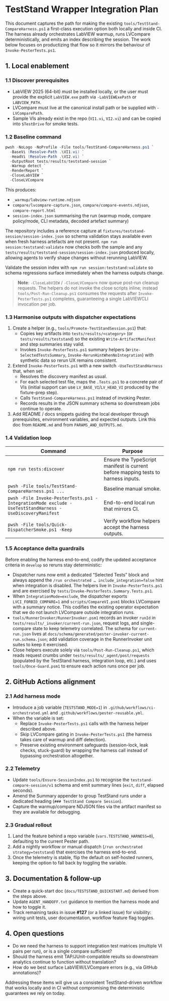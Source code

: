 # TestStand Wrapper Integration Plan

This document captures the path for making the existing `tools/TestStand-CompareHarness.ps1` a first-class execution option both locally and inside CI. The harness already orchestrates LabVIEW warmup, runs LVCompare deterministically, and emits an index describing the session. The work below focuses on productizing that flow so it mirrors the behaviour of `Invoke-PesterTests.ps1`.

## 1. Local enablement

### 1.1 Discover prerequisites

- LabVIEW 2025 (64-bit) must be installed locally, or the user must provide the explicit `LabVIEW.exe` path via `-LabVIEWExePath` or `LABVIEW_PATH`.
- LVCompare must live at the canonical install path or be supplied with `-LVComparePath`.
- Sample VIs already exist in the repo (`VI1.vi`, `VI2.vi`) and can be copied into `$TestDrive` for smoke tests.

### 1.2 Baseline command

```powershell
pwsh -NoLogo -NoProfile -File tools/TestStand-CompareHarness.ps1 `
  -BaseVi (Resolve-Path .\VI1.vi) `
  -HeadVi (Resolve-Path .\VI2.vi) `
  -OutputRoot tests/results/teststand-session `
  -Warmup detect `
  -RenderReport `
  -CloseLabVIEW `
  -CloseLVCompare
```

This produces:

- `_warmup/labview-runtime.ndjson`
- `compare/lvcompare-capture.json`, `compare/compare-events.ndjson`, `compare-report.html`
- `session-index.json` summarising the run (warmup mode, compare policy/mode, CLI metadata, decoded artefact summary)

The repository includes a reference capture at `fixtures/teststand-session/session-index.json` so schema validation stays
available even when fresh harness artefacts are not present. `npm run session:teststand:validate` now checks both the sample
and any `tests/results/teststand-session/session-index.json` produced locally, allowing agents to verify shape changes without
rerunning LabVIEW.

Validate the session index with `npm run session:teststand:validate` so schema regressions surface immediately when the harness
outputs change.

> **Note**: `-CloseLabVIEW` / `-CloseLVCompare` now queue post-run cleanup requests. The helpers do not invoke the close scripts inline; instead `tools/Post-Run-Cleanup.ps1` consumes the requests after `Invoke-PesterTests.ps1` completes, guaranteeing a single LabVIEWCLI invocation per job.

### 1.3 Harmonise outputs with dispatcher expectations

1. Create a helper (e.g., `tools/Promote-TestStandSession.ps1`) that:
   - Copies key artifacts into `tests/results/<category>` (or `tests/results/teststand`) so the existing `Write-ArtifactManifest` and step summaries stay valid.
   - Invokes `Invoke-PesterTests.ps1` summary helpers (`Write-SelectedTestsSummary`, `Invoke-RerunHintWhenNoIntegration`) with synthetic data so rerun UX remains consistent.
2. Extend `Invoke-PesterTests.ps1` with a new switch `-UseTestStandHarness` that, when set:
   - Resolves the discovery manifest as usual.
   - For each selected test file, maps the `.Tests.ps1` to a concrete pair of VIs (initial support can use `LV_BASE_VI`/`LV_HEAD_VI` produced by the fixture-prep step).
   - Calls `TestStand-CompareHarness.ps1` instead of invoking Pester.
   - Records results in the JSON summary schema so downstream jobs continue to operate.
3. Add README / docs snippets guiding the local developer through prerequisites, environment variables, and expected outputs. Link this doc from `README.md` and from `PARAMS_AND_OUTPUTS.md`.

### 1.4 Validation loop

| Command | Purpose |
| --- | --- |
| `npm run tests:discover` | Ensure the TypeScript manifest is current before mapping tests to harness inputs. |
| `pwsh -File tools/TestStand-CompareHarness.ps1 ...` | Baseline manual smoke. |
| `pwsh -File Invoke-PesterTests.ps1 -IntegrationMode exclude -UseTestStandHarness -UseDiscoveryManifest` | End-to-end local run that mirrors CI. |
| `pwsh -File tools/Quick-DispatcherSmoke.ps1 -Keep` | Verify workflow helpers accept the harness outputs. |

### 1.5 Acceptance delta guardrails

Before enabling the harness end-to-end, codify the updated acceptance criteria in `develop` so reruns stay deterministic:

- Dispatcher runs now emit a dedicated “Selected Tests” block and always append the `/run orchestrated … include_integration=false` hint when integration is disabled. The helpers live in `Invoke-PesterTests.ps1` and are exercised by `tests/Invoke-PesterTests.Summary.Tests.ps1`.
- When `IntegrationMode=exclude`, the dispatcher exports `LVCI_FORBID_COMPARE=1` and `scripts/CompareVI.psm1` blocks LVCompare with a summary notice. This codifies the existing operator expectation that we do not launch LVCompare outside integration runs.
- `tools/RunnerInvoker/RunnerInvoker.psm1` records an invoker `runId` in `tests/results/_invoker/current-run.json`, request logs, and single-compare state to keep telemetry correlated. The schema for `current-run.json` lives at `docs/schema/generated/pester-invoker-current-run.schema.json`; add validation coverage in the RunnerInvoker unit suites to keep it exercised.
- Close helpers execute solely via `tools/Post-Run-Cleanup.ps1`, which reads request crumbs under `tests/results/_agent/post/requests` (populated by the TestStand harness, integration loop, etc.) and uses `tools/Once-Guard.psm1` to ensure each action runs once per job.

## 2. GitHub Actions alignment

### 2.1 Add harness mode

- Introduce a job variable (`TESTSTAND_MODE=1`) in `.github/workflows/ci-orchestrated.yml` and `.github/workflows/pester-reusable.yml`.
- When the variable is set:
  - Replace `Invoke-PesterTests.ps1` calls with the harness helper described above.
  - Skip LVCompare gating in `Invoke-PesterTests.ps1` (the harness takes care of warmup and diff detection).
  - Preserve existing environment safeguards (session-lock, leak checks, stuck-guard) by wrapping the harness call instead of bypassing orchestration altogether.

### 2.2 Telemetry

- Update `tools/Ensure-SessionIndex.ps1` to recognise the `teststand-compare-session/v1` schema and emit summary lines (`exit`, `diff`, elapsed seconds).
- Amend the Summary appender to group TestStand runs under a dedicated heading (`### TestStand Compare Session`).
- Capture the warmup/compare NDJSON files via the artifact manifest so they are available for debugging.

### 2.3 Gradual rollout

1. Land the feature behind a repo variable (`vars.TESTSTAND_HARNESS=0`), defaulting to the current Pester path.
2. Add a nightly workflow or manual dispatch (`/run orchestrated strategy=teststand`) that exercises the harness end-to-end.
3. Once the telemetry is stable, flip the default on self-hosted runners, keeping the option to fall back by toggling the variable.

## 3. Documentation & follow-up

- Create a quick-start doc (`docs/TESTSTAND_QUICKSTART.md`) derived from the steps above.
- Update `AGENT_HANDOFF.txt` guidance to mention the harness mode and how to toggle it.
- Track remaining tasks in issue **#127** (or a linked issue) for visibility: wiring unit tests, user documentation, workflow feature flag toggles.

## 4. Open questions

- Do we need the harness to support integration test matrices (multiple VI pairs per run), or is a single compare sufficient?
- Should the harness emit TAP/JUnit-compatible results so downstream analytics continue to function without translation?
- How do we best surface LabVIEW/LVCompare errors (e.g., via GitHub annotations)?

Addressing these items will give us a consistent TestStand-driven workflow that works locally and in CI without compromising the deterministic guarantees we rely on today.


